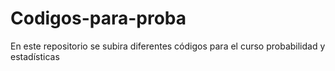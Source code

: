 # Codigos-para-proba
En este repositorio se subira diferentes códigos para el curso probabilidad y estadísticas
